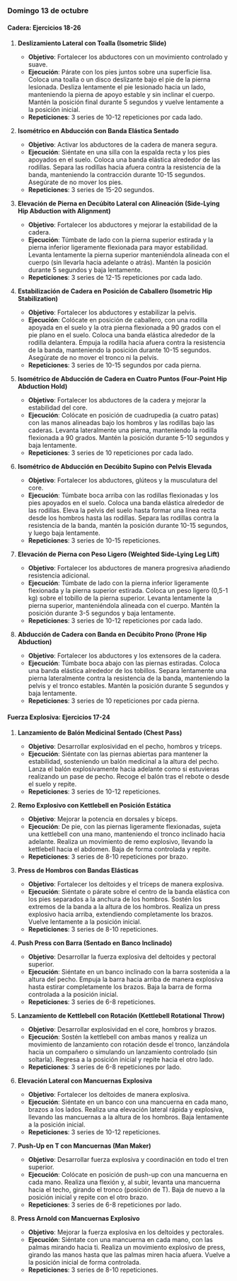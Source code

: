 ### Domingo 13 de octubre
#### Cadera: Ejercicios 18-26

1. **Deslizamiento Lateral con Toalla (Isometric Slide)**
   - **Objetivo**: Fortalecer los abductores con un movimiento controlado y suave.
   - **Ejecución**: Párate con los pies juntos sobre una superficie lisa. Coloca una toalla o un disco deslizante bajo el pie de la pierna lesionada. Desliza lentamente el pie lesionado hacia un lado, manteniendo la pierna de apoyo estable y sin inclinar el cuerpo. Mantén la posición final durante 5 segundos y vuelve lentamente a la posición inicial.
   - **Repeticiones**: 3 series de 10-12 repeticiones por cada lado.

2. **Isométrico en Abducción con Banda Elástica Sentado**
   - **Objetivo**: Activar los abductores de la cadera de manera segura.
   - **Ejecución**: Siéntate en una silla con la espalda recta y los pies apoyados en el suelo. Coloca una banda elástica alrededor de las rodillas. Separa las rodillas hacia afuera contra la resistencia de la banda, manteniendo la contracción durante 10-15 segundos. Asegúrate de no mover los pies.
   - **Repeticiones**: 3 series de 15-20 segundos.

3. **Elevación de Pierna en Decúbito Lateral con Alineación (Side-Lying Hip Abduction with Alignment)**
   - **Objetivo**: Fortalecer los abductores y mejorar la estabilidad de la cadera.
   - **Ejecución**: Túmbate de lado con la pierna superior estirada y la pierna inferior ligeramente flexionada para mayor estabilidad. Levanta lentamente la pierna superior manteniéndola alineada con el cuerpo (sin llevarla hacia adelante o atrás). Mantén la posición durante 5 segundos y baja lentamente.
   - **Repeticiones**: 3 series de 12-15 repeticiones por cada lado.

4. **Estabilización de Cadera en Posición de Caballero (Isometric Hip Stabilization)**
   - **Objetivo**: Fortalecer los abductores y estabilizar la pelvis.
   - **Ejecución**: Colócate en posición de caballero, con una rodilla apoyada en el suelo y la otra pierna flexionada a 90 grados con el pie plano en el suelo. Coloca una banda elástica alrededor de la rodilla delantera. Empuja la rodilla hacia afuera contra la resistencia de la banda, manteniendo la posición durante 10-15 segundos. Asegúrate de no mover el tronco ni la pelvis.
   - **Repeticiones**: 3 series de 10-15 segundos por cada pierna.

5. **Isométrico de Abducción de Cadera en Cuatro Puntos (Four-Point Hip Abduction Hold)**
   - **Objetivo**: Fortalecer los abductores de la cadera y mejorar la estabilidad del core.
   - **Ejecución**: Colócate en posición de cuadrupedia (a cuatro patas) con las manos alineadas bajo los hombros y las rodillas bajo las caderas. Levanta lateralmente una pierna, manteniendo la rodilla flexionada a 90 grados. Mantén la posición durante 5-10 segundos y baja lentamente.
   - **Repeticiones**: 3 series de 10 repeticiones por cada lado.

6. **Isométrico de Abducción en Decúbito Supino con Pelvis Elevada**
   - **Objetivo**: Fortalecer los abductores, glúteos y la musculatura del core.
   - **Ejecución**: Túmbate boca arriba con las rodillas flexionadas y los pies apoyados en el suelo. Coloca una banda elástica alrededor de las rodillas. Eleva la pelvis del suelo hasta formar una línea recta desde los hombros hasta las rodillas. Separa las rodillas contra la resistencia de la banda, mantén la posición durante 10-15 segundos, y luego baja lentamente.
   - **Repeticiones**: 3 series de 10-15 repeticiones.

7. **Elevación de Pierna con Peso Ligero (Weighted Side-Lying Leg Lift)**
   - **Objetivo**: Fortalecer los abductores de manera progresiva añadiendo resistencia adicional.
   - **Ejecución**: Túmbate de lado con la pierna inferior ligeramente flexionada y la pierna superior estirada. Coloca un peso ligero (0,5-1 kg) sobre el tobillo de la pierna superior. Levanta lentamente la pierna superior, manteniéndola alineada con el cuerpo. Mantén la posición durante 3-5 segundos y baja lentamente.
   - **Repeticiones**: 3 series de 10-12 repeticiones por cada lado.

8. **Abducción de Cadera con Banda en Decúbito Prono (Prone Hip Abduction)**
   - **Objetivo**: Fortalecer los abductores y los extensores de la cadera.
   - **Ejecución**: Túmbate boca abajo con las piernas estiradas. Coloca una banda elástica alrededor de los tobillos. Separa lentamente una pierna lateralmente contra la resistencia de la banda, manteniendo la pelvis y el tronco estables. Mantén la posición durante 5 segundos y baja lentamente.
   - **Repeticiones**: 3 series de 10 repeticiones por cada pierna.

#### Fuerza Explosiva: Ejercicios 17-24

1. **Lanzamiento de Balón Medicinal Sentado (Chest Pass)**
   - **Objetivo**: Desarrollar explosividad en el pecho, hombros y tríceps.
   - **Ejecución**: Siéntate con las piernas abiertas para mantener la estabilidad, sosteniendo un balón medicinal a la altura del pecho. Lanza el balón explosivamente hacia adelante como si estuvieras realizando un pase de pecho. Recoge el balón tras el rebote o desde el suelo y repite.
   - **Repeticiones**: 3 series de 10-12 repeticiones.

2. **Remo Explosivo con Kettlebell en Posición Estática**
   - **Objetivo**: Mejorar la potencia en dorsales y bíceps.
   - **Ejecución**: De pie, con las piernas ligeramente flexionadas, sujeta una kettlebell con una mano, manteniendo el tronco inclinado hacia adelante. Realiza un movimiento de remo explosivo, llevando la kettlebell hacia el abdomen. Baja de forma controlada y repite.
   - **Repeticiones**: 3 series de 8-10 repeticiones por brazo.

3. **Press de Hombros con Bandas Elásticas**
   - **Objetivo**: Fortalecer los deltoides y el tríceps de manera explosiva.
   - **Ejecución**: Siéntate o párate sobre el centro de la banda elástica con los pies separados a la anchura de los hombros. Sostén los extremos de la banda a la altura de los hombros. Realiza un press explosivo hacia arriba, extendiendo completamente los brazos. Vuelve lentamente a la posición inicial.
   - **Repeticiones**: 3 series de 8-10 repeticiones.

4. **Push Press con Barra (Sentado en Banco Inclinado)**
   - **Objetivo**: Desarrollar la fuerza explosiva del deltoides y pectoral superior.
   - **Ejecución**: Siéntate en un banco inclinado con la barra sostenida a la altura del pecho. Empuja la barra hacia arriba de manera explosiva hasta estirar completamente los brazos. Baja la barra de forma controlada a la posición inicial.
   - **Repeticiones**: 3 series de 6-8 repeticiones.

5. **Lanzamiento de Kettlebell con Rotación (Kettlebell Rotational Throw)**
   - **Objetivo**: Desarrollar explosividad en el core, hombros y brazos.
   - **Ejecución**: Sostén la kettlebell con ambas manos y realiza un movimiento de lanzamiento con rotación desde el tronco, lanzándola hacia un compañero o simulando un lanzamiento controlado (sin soltarla). Regresa a la posición inicial y repite hacia el otro lado.
   - **Repeticiones**: 3 series de 6-8 repeticiones por lado.

6. **Elevación Lateral con Mancuernas Explosiva**
   - **Objetivo**: Fortalecer los deltoides de manera explosiva.
   - **Ejecución**: Siéntate en un banco con una mancuerna en cada mano, brazos a los lados. Realiza una elevación lateral rápida y explosiva, llevando las mancuernas a la altura de los hombros. Baja lentamente a la posición inicial.
   - **Repeticiones**: 3 series de 10-12 repeticiones.

7. **Push-Up en T con Mancuernas (Man Maker)**
   - **Objetivo**: Desarrollar fuerza explosiva y coordinación en todo el tren superior.
   - **Ejecución**: Colócate en posición de push-up con una mancuerna en cada mano. Realiza una flexión y, al subir, levanta una mancuerna hacia el techo, girando el tronco (posición de T). Baja de nuevo a la posición inicial y repite con el otro brazo.
   - **Repeticiones**: 3 series de 6-8 repeticiones por lado.

8. **Press Arnold con Mancuernas Explosivo**
   - **Objetivo**: Mejorar la fuerza explosiva en los deltoides y pectorales.
   - **Ejecución**: Siéntate con una mancuerna en cada mano, con las palmas mirando hacia ti. Realiza un movimiento explosivo de press, girando las manos hasta que las palmas miren hacia afuera. Vuelve a la posición inicial de forma controlada.
   - **Repeticiones**: 3 series de 8-10 repeticiones.
